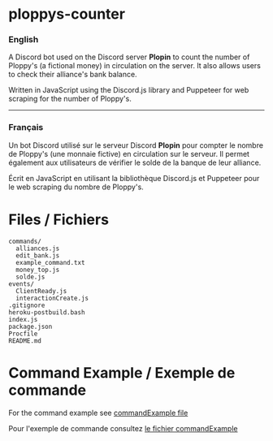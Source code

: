# ploppys-counter

### English

A Discord bot used on the Discord server **Plopin** to count the number of Ploppy's (a fictional money) in circulation on the server. It also allows users to check their alliance's bank balance.

Written in JavaScript using the Discord.js library and Puppeteer for web scraping for the number of Ploppy's.

---

### Français

Un bot Discord utilisé sur le serveur Discord **Plopin** pour compter le nombre de Ploppy's (une monnaie fictive) en circulation sur le serveur. Il permet également aux utilisateurs de vérifier le solde de la banque de leur alliance.

Écrit en JavaScript en utilisant la bibliothèque Discord.js et Puppeteer pour le web scraping du nombre de Ploppy's.

# Files / Fichiers

```
commands/
  alliances.js
  edit_bank.js
  example_command.txt
  money_top.js
  solde.js
events/
  ClientReady.js
  interactionCreate.js
.gitignore
heroku-postbuild.bash
index.js
package.json
Procfile
README.md
```

# Command Example / Exemple de commande

For the command example see [commandExample file](./commandExample.md)

Pour l'exemple de commande consultez [le fichier commandExample](./commandExample.md)
